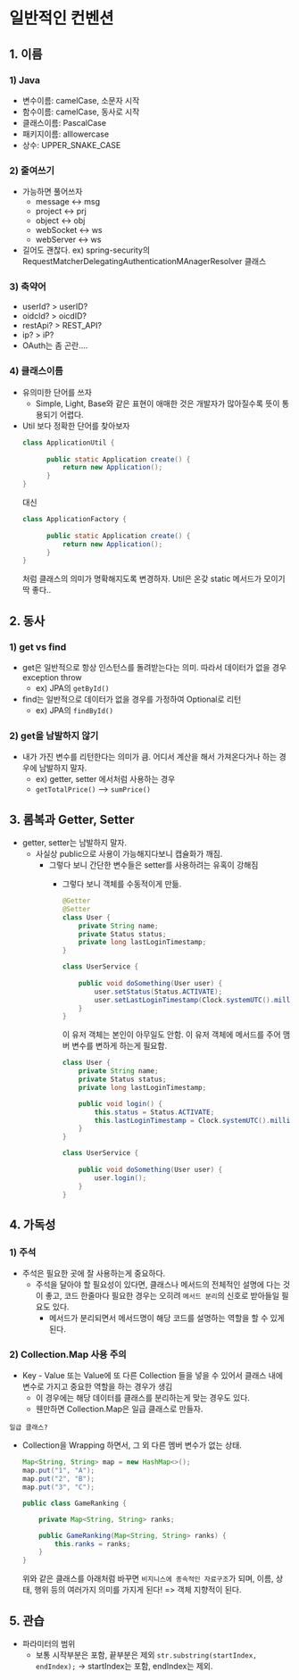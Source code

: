 # 일반적인 컨벤션

## 1. 이름
### 1) Java
- 변수이름: camelCase, 소문자 시작
- 함수이름: camelCase, 동사로 시작
- 클래스이름: PascalCase
- 패키지이름: alllowercase
- 상수: UPPER_SNAKE_CASE

### 2) 줄여쓰기
- 가능하면 풀어쓰자
  - message <-> msg
  - project <-> prj
  - object <-> obj
  - webSocket <-> ws
  - webServer <-> ws
- 길어도 괜찮다. ex) spring-security의 RequestMatcherDelegatingAuthenticationMAnagerResolver 클래스

### 3) 축약어
- userId? > userID?
- oidcId? > oicdID?
- restApi? > REST_API?
- ip? > iP?
- OAuth는 좀 곤란....

### 4) 클래스이름
- 유의미한 단어를 쓰자
  - Simple, Light, Base와 같은 표현이 애매한 것은 개발자가 많아질수록 뜻이 통용되기 어렵다.
- Util 보다 정확한 단어를 찾아보자
  ```java
  class ApplicationUtil {
        
        public static Application create() {
            return new Application();
        }
  }
    ```
    대신
  ```java
  class ApplicationFactory {
        
        public static Application create() {
            return new Application();
        }
  } 
  ```
  처럼 클래스의 의미가 명확해지도록 변경하자. Util은 온갖 static 메서드가 모이기 딱 좋다..

## 2. 동사
### 1) get vs find
- get은 일반적으로 항상 인스턴스를 돌려받는다는 의미. 따라서  데이터가 없을 경우 exception throw
  - ex) JPA의 `getById()`
- find는 일반적으로 데이터가 없을 경우를 가정하여 Optional로 리턴
  - ex) JPA의 `findById()`

### 2) get을 남발하지 않기
- 내가 가진 변수를 리턴한다는 의미가 큼. 어디서 계산을 해서 가져온다거나 하는 경우에 남발하지 말자.
  - ex) getter, setter 에서처럼 사용하는 경우
  - `getTotalPrice()` --> `sumPrice()`

## 3. 롬복과 Getter, Setter
- getter, setter는 남발하지 말자.
  - 사실상 public으로 사용이 가능해지다보니 캡슐화가 깨짐.
    - 그렇다 보니 간단한 변수들은 setter를 사용하려는 유혹이 강해짐
      - 그렇다 보니 객체를 수동적이게 만듦.
        ```java
        @Getter
        @Setter
        class User {
            private String name;
            private Status status;
            private long lastLoginTimestamp;
        }
        
        class UserService {
            
            public void doSomething(User user) {
                user.setStatus(Status.ACTIVATE);
                user.setLastLoginTimestamp(Clock.systemUTC().millis());
            }
        }
        ```
        이 유저 객체는 본인이 아무일도 안함. 이 유저 객체에 메서드를 주어 맴버 변수를 변하게 하는게 필요함.
        
        ```java
        class User {
            private String name;
            private Status status;
            private long lastLoginTimestamp;
        
            public void login() {
                this.status = Status.ACTIVATE;
                this.lastLoginTimestamp = Clock.systemUTC().millis();
            }
        }
        
        class UserService {
            
            public void doSomething(User user) {
                user.login();
            }
        }
        ```
        
## 4. 가독성
### 1) 주석
- 주석은 필요한 곳에 잘 사용하는게 중요하다.
  - 주석을 달아야 할 필요성이 있다면, 클래스나 메서드의 전체적인 설명에 다는 것이 좋고, 코드 한줄마다 필요한 경우는 오히려 `메서드 분리`의 신호로 받아들일 필요도 있다. 
    - 메서드가 분리되면서 메서드명이 해당 코드를 설명하는 역할을 할 수 있게 된다.

### 2) Collection.Map 사용 주의
- Key - Value 또는 Value에 또 다른 Collection 들을 넣을 수 있어서 클래스 내에 변수로 가지고 중요한 역할을 하는 경우가 생김
  - 이 경우에는 해당 데이터를 클래스를 분리하는게 맞는 경우도 있다.
  - 웬만하면 Collection.Map은 일급 클래스로 만들자.
  
`일급 클래스?` 
- Collection을 Wrapping 하면서, 그 외 다른 멤버 변수가 없는 상태.
    ```java
    Map<String, String> map = new HashMap<>();
    map.put("1", "A");
    map.put("2", "B");
    map.put("3", "C");
    ```

    ```java
    public class GameRanking {

        private Map<String, String> ranks;

        public GameRanking(Map<String, String> ranks) {
            this.ranks = ranks;
        }
    }
  ```
    위와 같은 클래스를 아래처럼 바꾸면 `비지니스에 종속적인 자료구조`가 되며, 이름, 상태, 행위 등의 여러가지 의미를 가지게 된다! => 객체 지향적이 된다. 


## 5. 관습
- 파라미터의 범위
  - 보통 시작부분은 포함, 끝부분은 제외
    `str.substring(startIndex, endIndex);` -> startIndex는 포함, endIndex는 제외.
